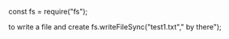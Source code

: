  const fs = require("fs");

 to write a file and create 
 fs.writeFileSync("test1.txt"," by there");
